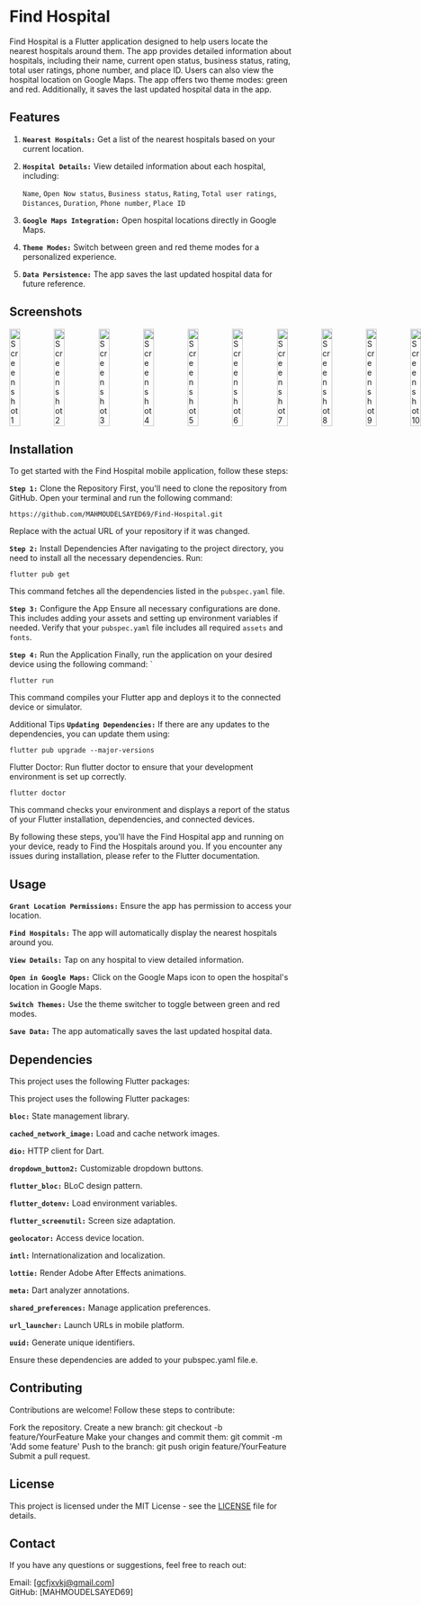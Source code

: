 # Find Hospital
Find Hospital is a Flutter application designed to help users locate the nearest hospitals around them. The app provides detailed information about hospitals, including their name, current open status, business status, rating, total user ratings, phone number, and place ID. Users can also view the hospital location on Google Maps. The app offers two theme modes: green and red. Additionally, it saves the last updated hospital data in the app.

## Features
1. **`Nearest Hospitals:`** Get a list of the nearest hospitals based on your current location.
2. **`Hospital Details:`** View detailed information about each hospital, including:

   `Name`,
`Open Now status`,
`Business status`,
`Rating`,
`Total user ratings`,
`Distances`,
`Duration`,
`Phone number`,
`Place ID`

3. **`Google Maps Integration:`** Open hospital locations directly in Google Maps.
4. **`Theme Modes:`** Switch between green and red theme modes for a personalized experience.
5. **`Data Persistence:`** The app saves the last updated hospital data for future reference.

## Screenshots
<div style="display: flex; justify-content: space-between;">
  <img src="https://github.com/MAHMOUDELSAYED69/Find-Hospital/assets/133010029/bb1b0f76-b90c-4d0a-913f-881ebd6e9e17" alt="Screenshot 1" style="width: 24%;"/>
  <img src="https://github.com/MAHMOUDELSAYED69/Find-Hospital/assets/133010029/4044a82f-64db-4e92-8000-7fc5fc7bf9cf" alt="Screenshot 2" style="width: 24%;"/>
  <img src="https://github.com/MAHMOUDELSAYED69/Find-Hospital/assets/133010029/25f9edac-ab50-44eb-a7a5-039edfd329ca" alt="Screenshot 3" style="width: 24%;"/>
  <img src="https://github.com/MAHMOUDELSAYED69/Find-Hospital/assets/133010029/10c3ed95-69e8-4268-9ef3-28d88dad24c6" alt="Screenshot 4" style="width: 24%;"/>
  <img src="https://github.com/MAHMOUDELSAYED69/Find-Hospital/assets/133010029/edb558e9-4491-496b-99ec-a03711d3b9e0" alt="Screenshot 5" style="width: 24%;"/>
  <img src="https://github.com/MAHMOUDELSAYED69/Find-Hospital/assets/133010029/754bc5e2-8640-4695-bacc-e651de1ccd8c" alt="Screenshot 6" style="width: 24%;"/>
  <img src="https://github.com/MAHMOUDELSAYED69/Find-Hospital/assets/133010029/58e1827e-3fab-4d56-a5cb-18b9c4d3e18c" alt="Screenshot 7" style="width: 24%;"/>
  <img src="https://github.com/MAHMOUDELSAYED69/Find-Hospital/assets/133010029/19e3dea8-a1db-476b-a5b3-809ef48d9a59" alt="Screenshot 8" style="width: 24%;"/>
  <img src="https://github.com/MAHMOUDELSAYED69/Find-Hospital/assets/133010029/3c9881a5-ef52-41eb-807c-14af526f2289" alt="Screenshot 9" style="width: 24%;"/>
  <img src="https://github.com/MAHMOUDELSAYED69/Find-Hospital/assets/133010029/ce92072a-040f-42c6-b198-50a53d12936c" alt="Screenshot 10" style="width: 24%;"/>
</div>

## Installation

To get started with the Find Hospital mobile application, follow these steps:

**`Step 1:`** Clone the Repository
First, you'll need to clone the repository from GitHub. Open your terminal and run the following command:
```
https://github.com/MAHMOUDELSAYED69/Find-Hospital.git
```
Replace <repository-url> with the actual URL of your repository if it was changed.

**`Step 2:`** Install Dependencies
After navigating to the project directory, you need to install all the necessary dependencies. Run:
```
flutter pub get
```
This command fetches all the dependencies listed in the `pubspec.yaml` file.

**`Step 3:`** Configure the App
Ensure all necessary configurations are done. This includes adding your assets and setting up environment variables if needed. Verify that your `pubspec.yaml` file includes all required `assets` and `fonts`.

**`Step 4:`** Run the Application
Finally, run the application on your desired device using the following command:
`
```
flutter run
```
This command compiles your Flutter app and deploys it to the connected device or simulator.

Additional Tips
**`Updating Dependencies:`** If there are any updates to the dependencies, you can update them using:
```
flutter pub upgrade --major-versions
```
Flutter Doctor: Run flutter doctor to ensure that your development environment is set up correctly.
```
flutter doctor
```
This command checks your environment and displays a report of the status of your Flutter installation, dependencies, and connected devices.

By following these steps, you'll have the Find Hospital app and running on your device, ready to Find the Hospitals around you. If you encounter any issues during installation, please refer to the Flutter documentation.

## Usage
**`Grant Location Permissions:`** Ensure the app has permission to access your location.

**`Find Hospitals:`** The app will automatically display the nearest hospitals around you.

**`View Details:`** Tap on any hospital to view detailed information.

**`Open in Google Maps:`** Click on the Google Maps icon to open the hospital's location in Google Maps.

**`Switch Themes:`** Use the theme switcher to toggle between green and red modes.

**`Save Data:`** The app automatically saves the last updated hospital data.

## Dependencies
This project uses the following Flutter packages:

This project uses the following Flutter packages:

**`bloc:`** State management library.

**`cached_network_image:`** Load and cache network images.

**`dio:`** HTTP client for Dart.

**`dropdown_button2:`** Customizable dropdown buttons.

**`flutter_bloc:`** BLoC design pattern.

**`flutter_dotenv:`** Load environment variables.

**`flutter_screenutil:`** Screen size adaptation.

**`geolocator:`** Access device location.

**`intl:`** Internationalization and localization.

**`lottie:`** Render Adobe After Effects animations.

**`meta:`** Dart analyzer annotations.

**`shared_preferences:`** Manage application preferences.

**`url_launcher:`** Launch URLs in mobile platform.

**`uuid:`** Generate unique identifiers.

Ensure these dependencies are added to your pubspec.yaml file.e.

## Contributing
Contributions are welcome! Follow these steps to contribute:

Fork the repository.
Create a new branch: git checkout -b feature/YourFeature
Make your changes and commit them: git commit -m 'Add some feature'
Push to the branch: git push origin feature/YourFeature
Submit a pull request.

## License

This project is licensed under the MIT License - see the [LICENSE](LICENSE) file for details.


## Contact
If you have any questions or suggestions, feel free to reach out:

Email: [gcfjxvkj@gmail.com]         
GitHub: [MAHMOUDELSAYED69]
